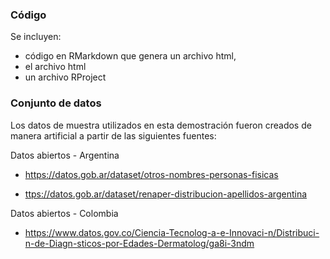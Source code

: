 

### Código

Se incluyen:
-   código en RMarkdown que genera un archivo html,
-   el archivo html
-   un archivo RProject 

### Conjunto de datos

Los datos de muestra utilizados en esta demostración fueron creados de manera artificial a partir de las siguientes fuentes:

Datos abiertos - Argentina

-   <https://datos.gob.ar/dataset/otros-nombres-personas-fisicas>

-   [ttps://datos.gob.ar/dataset/renaper-distribucion-apellidos-argentina](https://datos.gob.ar/dataset/renaper-distribucion-apellidos-argentina)

Datos abiertos - Colombia

-   <https://www.datos.gov.co/Ciencia-Tecnolog-a-e-Innovaci-n/Distribuci-n-de-Diagn-sticos-por-Edades-Dermatolog/ga8i-3ndm>
